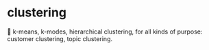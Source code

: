 # clustering
:tea: k-means, k-modes, hierarchical clustering, for all kinds of purpose: customer clustering, topic clustering.
